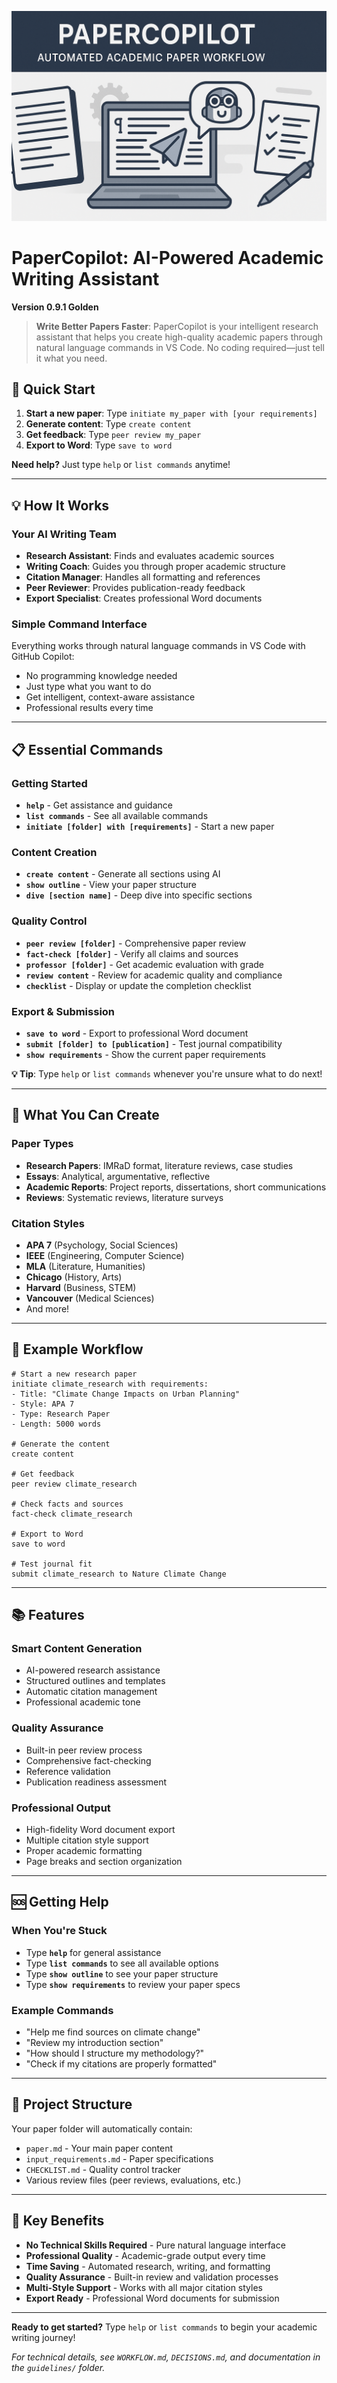![PaperCopilot Banner](banner.png)

# PaperCopilot: AI-Powered Academic Writing Assistant
**Version 0.9.1 Golden**

> **Write Better Papers Faster**: PaperCopilot is your intelligent research assistant that helps you create high-quality academic papers through natural language commands in VS Code. No coding required—just tell it what you need.

## 🚀 **Quick Start**

1. **Start a new paper**: Type `initiate my_paper with [your requirements]`
2. **Generate content**: Type `create content`
3. **Get feedback**: Type `peer review my_paper`
4. **Export to Word**: Type `save to word`

**Need help?** Just type `help` or `list commands` anytime!

---

## 💡 **How It Works**

### Your AI Writing Team
- **Research Assistant**: Finds and evaluates academic sources
- **Writing Coach**: Guides you through proper academic structure
- **Citation Manager**: Handles all formatting and references
- **Peer Reviewer**: Provides publication-ready feedback
- **Export Specialist**: Creates professional Word documents

### Simple Command Interface
Everything works through natural language commands in VS Code with GitHub Copilot:
- No programming knowledge needed
- Just type what you want to do
- Get intelligent, context-aware assistance
- Professional results every time

---

## 📋 **Essential Commands**

### Getting Started
- **`help`** - Get assistance and guidance
- **`list commands`** - See all available commands
- **`initiate [folder] with [requirements]`** - Start a new paper

### Content Creation
- **`create content`** - Generate all sections using AI
- **`show outline`** - View your paper structure
- **`dive [section name]`** - Deep dive into specific sections

### Quality Control
- **`peer review [folder]`** - Comprehensive paper review
- **`fact-check [folder]`** - Verify all claims and sources
- **`professor [folder]`** - Get academic evaluation with grade
- **`review content`** - Review for academic quality and compliance
- **`checklist`** - Display or update the completion checklist

### Export & Submission
- **`save to word`** - Export to professional Word document
- **`submit [folder] to [publication]`** - Test journal compatibility
- **`show requirements`** - Show the current paper requirements

**💡 Tip**: Type `help` or `list commands` whenever you're unsure what to do next!

---

## 🎯 **What You Can Create**

### Paper Types
- **Research Papers**: IMRaD format, literature reviews, case studies
- **Essays**: Analytical, argumentative, reflective
- **Academic Reports**: Project reports, dissertations, short communications
- **Reviews**: Systematic reviews, literature surveys

### Citation Styles
- **APA 7** (Psychology, Social Sciences)
- **IEEE** (Engineering, Computer Science)
- **MLA** (Literature, Humanities)
- **Chicago** (History, Arts)
- **Harvard** (Business, STEM)
- **Vancouver** (Medical Sciences)
- And more!

---

## 🔧 **Example Workflow**

```
# Start a new research paper
initiate climate_research with requirements:
- Title: "Climate Change Impacts on Urban Planning"
- Style: APA 7
- Type: Research Paper
- Length: 5000 words

# Generate the content
create content

# Get feedback
peer review climate_research

# Check facts and sources
fact-check climate_research

# Export to Word
save to word

# Test journal fit
submit climate_research to Nature Climate Change
```

---

## 📚 **Features**

### Smart Content Generation
- AI-powered research assistance
- Structured outlines and templates
- Automatic citation management
- Professional academic tone

### Quality Assurance
- Built-in peer review process
- Comprehensive fact-checking
- Reference validation
- Publication readiness assessment

### Professional Output
- High-fidelity Word document export
- Multiple citation style support
- Proper academic formatting
- Page breaks and section organization

---

## 🆘 **Getting Help**

### When You're Stuck
- Type **`help`** for general assistance
- Type **`list commands`** to see all available options
- Type **`show outline`** to see your paper structure
- Type **`show requirements`** to review your paper specs

### Example Commands
- "Help me find sources on climate change"
- "Review my introduction section"
- "How should I structure my methodology?"
- "Check if my citations are properly formatted"

---

## 📁 **Project Structure**

Your paper folder will automatically contain:
- `paper.md` - Your main paper content
- `input_requirements.md` - Paper specifications
- `CHECKLIST.md` - Quality control tracker
- Various review files (peer reviews, evaluations, etc.)

---

## 🌟 **Key Benefits**

- **No Technical Skills Required** - Pure natural language interface
- **Professional Quality** - Academic-grade output every time
- **Time Saving** - Automated research, writing, and formatting
- **Quality Assurance** - Built-in review and validation processes
- **Multi-Style Support** - Works with all major citation styles
- **Export Ready** - Professional Word documents for submission

---

**Ready to get started?** Type `help` or `list commands` to begin your academic writing journey!

*For technical details, see `WORKFLOW.md`, `DECISIONS.md`, and documentation in the `guidelines/` folder.*
